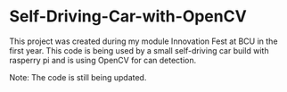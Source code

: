 # Self-Driving-Car-with-OpenCV

This project was created during my module Innovation Fest at BCU in the first year. This code is being used by a small self-driving car build with rasperry pi and is using OpenCV for can detection.

Note: The code is still being updated.
